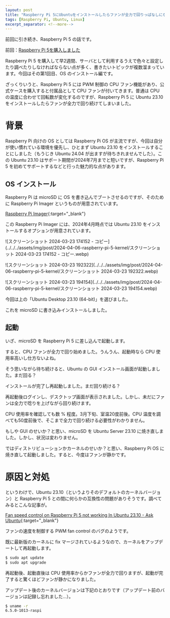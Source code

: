 ```yaml
---
layout: post
title: "Raspberry Pi 5にUbuntuをインストールしたらファンが全力で回りっぱなしになった"
tags: [Raspberry Pi, Ubuntu, Linux]
excerpt_separator: <!--more-->
---
```


前回に引き続き、Raspberry Pi 5 の話です。

前回：[Raspberry Pi 5を購入しました](https://blog.yotiosoft.com/2024/03/24/raspberry-pi-5.html)



Raspberry Pi 5 を購入して早2週間、サーバとして利用するうえで色々と設定したり調べたりしなければならない点が多く、書きたいトピックが複数溜まっています。今回はその第1回目、OS のインストール編です。

ざっくりいうと、Raspberry Pi 5 には PWM 制御の CPU ファン機能があり、公式ケースを購入すると付属品として CPU ファンが付いてきます。普通は CPU の温度に合わせて回転数が変化するのですが、Raspberry Pi 5 に Ubuntu 23.10 をインストールしたらファンが全力で回り続けてしまいました。

<!--more-->

# 背景

Raspberry Pi 向けの OS としては Raspberry Pi OS が主流ですが、今回は自分が使い慣れている環境を優先し、ひとまず Ubuntu 23.10 をインストールすることにしました（もうじき Ubuntu 24.04 が出ますが待ちきれませんでした）。この Ubuntu 23.10 はサポート期間が2024年7月までと短いですが、Raspberry Pi 5 を初めてサポートするなどと行った魅力的な点があります。

## OS インストール

Raspberry Pi は microSD に OS を書き込んでブートさせるのですが、そのために Raspberry Pi Imager というものが用意されています。

[Raspberry Pi Imager](https://www.raspberrypi.com/software/){:target="_blank"}

この Raspberry Pi Imager には、2024年4月時点では Ubuntu 23.10 をインストールするオプションが用意されています。

![スクリーンショット 2024-03-23 174152 - コピー](../../../assets/img/post/2024-04-06-raspberry-pi-5-kernel/スクリーンショット 2024-03-23 174152 - コピー.webp)

![スクリーンショット 2024-03-23 192322](../../../assets/img/post/2024-04-06-raspberry-pi-5-kernel/スクリーンショット 2024-03-23 192322.webp)

![スクリーンショット 2024-03-23 194154](../../../assets/img/post/2024-04-06-raspberry-pi-5-kernel/スクリーンショット 2024-03-23 194154.webp)

今回は上の「Ubuntu Desktop 23.10 (64-bit)」を選びました。

これを microSD に書き込みインストールしました。

## 起動

いざ、microSD を Raspberry Pi 5 に差し込んで起動します。

すると、CPU ファンが全力で回り始めました。うんうん、起動時なら CPU 使用率高いし仕方ないよね。

そう思いながら待ち続けると、Ubuntu の GUI インストール画面が起動しました。まだ回る？

インストールが完了し再起動しました。まだ回り続ける？

再起動後ログインし、デスクトップ画面が表示されました。しかし、未だにファンは全力で唸りを上げながら回り続けます。



CPU 使用率を確認しても数 % 程度。3月下旬、室温20度前後。CPU 温度を調べても50度前後で、そこまで全力で回り続ける必要性がわかりません。

もしや GUI のせいか？と思い、microSD を Ubuntu Server 23.10 に焼き直しました。しかし、状況は変わりません。

ではディストリビューションかカーネルのせいか？と思い、Raspberry Pi OS に焼き直して起動しました。すると、今度はファンが静かです。

# 原因と対処

というわけで、Ubuntu 23.10（というよりそのデフォルトのカーネルバージョン）と Raspberry Pi 5 との間に何らかの互換性の問題がありそうです。調べてみるとこんな記事が。

[Fan speed control on Raspberry Pi 5 not working In Ubuntu 23.10 - Ask Ubuntu](https://askubuntu.com/questions/1490462/fan-speed-control-on-raspberry-pi-5-not-working-in-ubuntu-23-10){:target="_blank"}

ファンの速度を制御する PWM fan control のバグのようです。

既に最新版のカーネルに fix マージされているようなので、カーネルをアップデートして再起動します。

```bash
$ sudo apt update
$ sudo apt upgrade
```

再起動後、起動直後は CPU 使用率からかファンが全力で回りますが、起動が完了すると驚くほどファンが静かになりました。

アップデート後のカーネルバージョンは下記のとおりです（アップデート前のバージョンは記録し忘れました…）。

```bash
$ uname -r
6.5.0-1013-raspi
```

